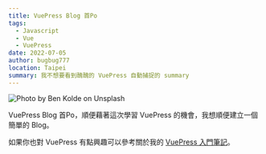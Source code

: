 ```yaml
---
title: VuePress Blog 首Po
tags:
  - Javascript
  - Vue
  - VuePress
date: 2022-07-05
author: bugbug777
location: Taipei
summary: 我不想要看到醜醜的 VuePress 自動捕捉的 summary
---
```


![Photo by Ben Kolde on Unsplash](https://images.unsplash.com/photo-1512486130939-2c4f79935e4f?ixlib=rb-1.2.1&ixid=MnwxMjA3fDB8MHxwaG90by1wYWdlfHx8fGVufDB8fHx8&auto=format&fit=crop&w=2680&q=80)

VuePress Blog 首Po，順便藉著這次學習 VuePress 的機會，我想順便建立一個簡單的 Blog。

如果你也對 VuePress 有點興趣可以參考關於我的 [VuePress 入門筆記](https://bugbug777.github.io/notebook/frontend/vuepress/vuepress_basic.html#%E7%B0%A1%E4%BB%8B-vuepress)。
